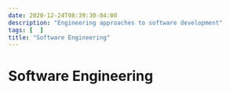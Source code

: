 ```yaml
---
date: 2020-12-24T08:39:30-04:00
description: "Engineering approaches to software development"
tags: [  ]
title: "Software Engineering"
---
```


# Software Engineering
